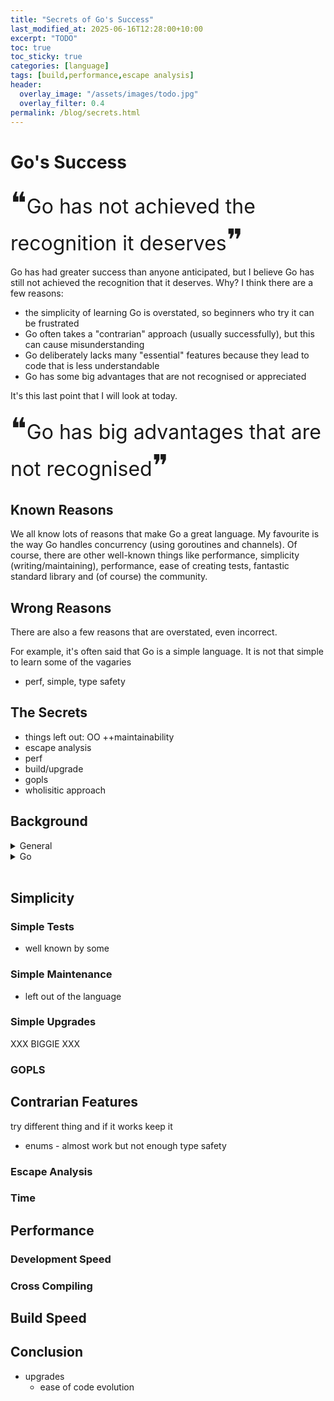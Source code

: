 ```yaml
---
title: "Secrets of Go's Success"
last_modified_at: 2025-06-16T12:28:00+10:00
excerpt: "TODO"
toc: true
toc_sticky: true
categories: [language]
tags: [build,performance,escape analysis]
header:
  overlay_image: "/assets/images/todo.jpg"
  overlay_filter: 0.4
permalink: /blog/secrets.html
---
```


# Go's Success

<font size="+6">❝</font><font size="+3">Go has not achieved the recognition it deserves</font><font size="+6">❞</font><br/>

Go has had greater success than anyone anticipated, but I believe Go has still not achieved the recognition that it deserves.  Why?  I think there are a few reasons:

* the simplicity of learning Go is overstated, so beginners who try it can be frustrated
* Go often takes a "contrarian" approach (usually successfully), but this can cause misunderstanding
* Go deliberately lacks many "essential" features because they lead to code that is less understandable
* Go has some big advantages that are not recognised or appreciated

It's this last point that I will look at today.

<font size="+6">❝</font><font size="+3">Go has big advantages that are not recognised</font><font size="+6">❞</font><br/>

## Known Reasons

We all know lots of reasons that make Go a great language.  My favourite is the way Go handles concurrency (using goroutines and channels).  Of course, there are other well-known things like performance, simplicity (writing/maintaining), performance, ease of creating tests, fantastic standard library and (of course) the community.

## Wrong Reasons

There are also a few reasons that are overstated, even incorrect.

For example, it's often said that Go is a simple language.  It is not that simple to learn some of the vagaries


- perf, simple, type safety

## The Secrets

- things left out: OO  ++maintainability
- escape analysis
- perf
- build/upgrade
- gopls
- wholisitic approach


## Background

<!--****************************-->
<details markdown="1">
<summary>General</summary>
<br/>

**C**

**C#**

- easier build process than C/C++

- class/struct example

---
</details>
<!--****************************-->
<details markdown="1">
<summary>Go</summary>
<br/>

Here I will just quickly look at a few things which are often touted as great things about Go, but are not as good as they are cracked up to be.

**Simplicity**

**Performance**

**Type Safety**

---
</details>
<!--****************************-->
<br/>

## Simplicity

### Simple Tests

- well known by some

### Simple Maintenance

- left out of the language

### Simple Upgrades

XXX BIGGIE XXX

### GOPLS

## Contrarian Features

try different thing and if it works keep it
- enums - almost work but not enough type safety

### Escape Analysis

### Time

## Performance

### Development Speed

### Cross Compiling

## Build Speed

## Conclusion

- upgrades
  - ease of code evolution
